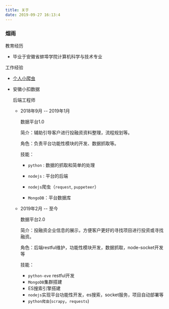 ```yaml
---
title: 关于
date: 2019-09-27 16:13:4
---
```


### 烟雨

教育经历

- 毕业于安徽省蚌埠学院计算机科学与技术专业

工作经验

- [个人小爬虫](https://gitee.com/sen520/spider)

- 安徽小扣数据

  后端工程师

  - 2018年9月 -- 2019年1月

    数据平台1.0

    简介：辅助引导客户进行投融资资料整理，流程规划等。

    角色：负责平台功能性模块的开发、数据抓取等。

    技能：

    - `python` : 数据的抓取和简单的处理

    - `nodejs` : 平台的后端
    - `nodejs`爬虫（`request`, `puppeteer`）
    - `MongoDB`：平台数据库

  - 2019年2月 -- 至今

    数据平台2.0

    简介：投融资企业信息的展示，方便客户更好的寻找项目进行投资或寻找融资。

    角色：后端restful维护，功能性模块开发，数据抓取，node-socket开发等

    技能：

    - `python-eve` restful开发
    - `MongoDB`集群搭建
    - ES搜索引擎搭建
    - `nodejs`实现平台功能性开发，es搜索，socket服务，项目自动部署等
    - `python爬虫`(`scrapy`，`requests`)

    


